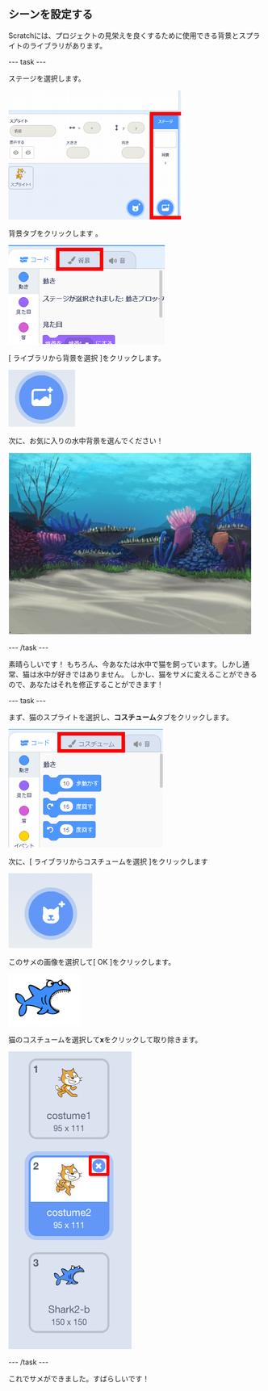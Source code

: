## シーンを設定する

Scratchには、プロジェクトの見栄えを良くするために使用できる背景とスプライトのライブラリがあります。

--- task ---

ステージを選択します。

![ステージの選択](images/looksSelectStage.png)

背景タブをクリックします 。

![[背景]タブ](images/looksBackdrops.png)

[ ライブラリから背景を選択 ]をクリックします。

![背景アイコンの選択](images/looksChooseBg.png)

次に、お気に入りの水中背景を選んでください！

![水中シーン](images/looksUnderwater.png)

--- /task ---

素晴らしいです！ もちろん、今あなたは水中で猫を飼っています。しかし通常、猫は水中が好きではありません。 しかし、猫をサメに変えることができるので、あなたはそれを修正することができます！

--- task ---

まず、猫のスプライトを選択し、**コスチューム**タブをクリックします。

![](images/cool2.png)

次に、[ ライブラリからコスチュームを選択 ]をクリックします

![](images/cool3.png)

このサメの画像を選択して[ OK ]をクリックします。

![サメのコスチューム](images/looksShark.png)

猫のコスチュームを選択して**x**をクリックして取り除きます。

![](images/coolDeleteCostumes.png)

--- /task ---

これでサメができました。すばらしいです！